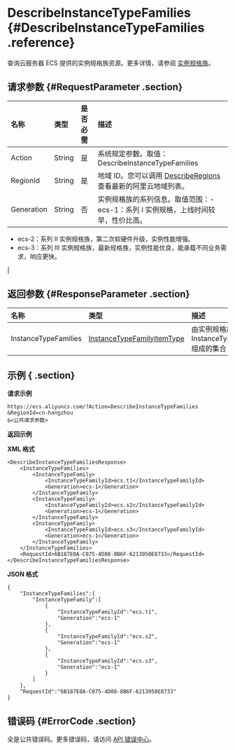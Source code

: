 # DescribeInstanceTypeFamilies {#DescribeInstanceTypeFamilies .reference}

查询云服务器 ECS 提供的实例规格族资源。更多详情，请参阅 [实例规格族](../cn.zh-CN/产品简介/实例规格族.md#)。

## 请求参数 {#RequestParameter .section}

|名称|类型|是否必需|描述|
|:-|:-|:---|:-|
|Action|String|是|系统规定参数。取值：DescribeInstanceTypeFamilies|
|RegionId|String|是|地域 ID。您可以调用 [DescribeRegions](cn.zh-CN/API参考/地域/DescribeRegions.md#) 查看最新的阿里云地域列表。|
|Generation|String|否|实例规格族的系列信息。取值范围：-   ecs-1：系列 I 实例规格，上线时间较早，性价比高。
-   ecs-2：系列 II 实例规格族，第二次软硬件升级，实例性能增强。
-   ecs-3：系列 III 实例规格族，最新规格族，实例性能优良，能承载不同业务需求，响应更快。

|

## 返回参数 {#ResponseParameter .section}

|名称|类型|描述|
|:-|:-|:-|
|InstanceTypeFamilies|[InstanceTypeFamilyItemType](cn.zh-CN/API参考/数据类型/InstanceTypeFamilyItemType.md#)|由实例规格族 InstanceTypeFamilyItemType 组成的集合|

## 示例 { .section}

**请求示例** 

```
https://ecs.aliyuncs.com/?Action=DescribeInstanceTypeFamilies
&RegionId=cn-hangzhou
&<公共请求参数>
```

**返回示例** 

**XML 格式**

```
<DescribeInstanceTypeFamiliesResponse>
    <InstanceTypeFamilies>
        <InstanceTypeFamily>
            <InstanceTypeFamilyId>ecs.t1</InstanceTypeFamilyId>
            <Generation>ecs-1</Generation>
        </InstanceTypeFamily>
        <InstanceTypeFamily>
            <InstanceTypeFamilyId>ecs.s2</InstanceTypeFamilyId>
            <Generation>ecs-1</Generation>
        </InstanceTypeFamily>
        <InstanceTypeFamily>
            <InstanceTypeFamilyId>ecs.s3</InstanceTypeFamilyId>
            <Generation>ecs-1</Generation>
        </InstanceTypeFamily>
    </InstanceTypeFamilies>
    <RequestId>6B187E0A-C075-4D08-8B6F-6213950E8733</RequestId>
</DescribeInstanceTypeFamiliesResponse>
```

 **JSON 格式** 

```
{
    "InstanceTypeFamilies":{
        "InstanceTypeFamily":[
            {
                "InstanceTypeFamilyId":"ecs.t1",
                "Generation":"ecs-1"
            },
            {
                "InstanceTypeFamilyId":"ecs.s2",
                "Generation":"ecs-1"
            },
            {
                "InstanceTypeFamilyId":"ecs.s3",
                "Generation":"ecs-1"
            }
        ]
    },
    "RequestId":"6B187E0A-C075-4D08-8B6F-6213950E8733"
}
```

## 错误码 {#ErrorCode .section}

全是公共错误码。更多错误码，请访问 [API 错误中心](https://error-center.aliyun.com/status/product/Ecs)。

